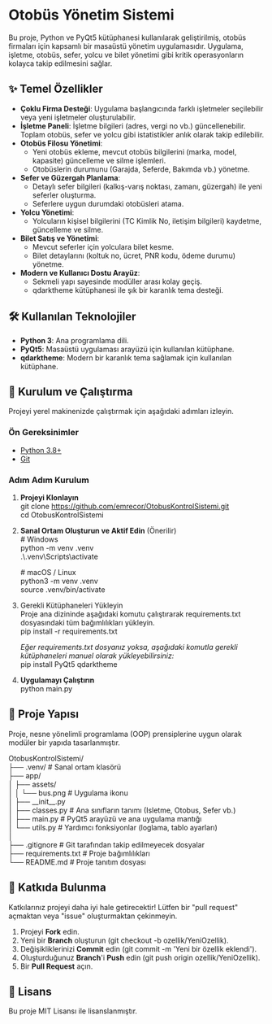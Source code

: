 # **Otobüs Yönetim Sistemi**

Bu proje, Python ve PyQt5 kütüphanesi kullanılarak geliştirilmiş, otobüs firmaları için kapsamlı bir masaüstü yönetim uygulamasıdır. Uygulama, işletme, otobüs, sefer, yolcu ve bilet yönetimi gibi kritik operasyonların kolayca takip edilmesini sağlar.

## **✨ Temel Özellikler**

* **Çoklu Firma Desteği**: Uygulama başlangıcında farklı işletmeler seçilebilir veya yeni işletmeler oluşturulabilir.  
* **İşletme Paneli**: İşletme bilgileri (adres, vergi no vb.) güncellenebilir. Toplam otobüs, sefer ve yolcu gibi istatistikler anlık olarak takip edilebilir.  
* **Otobüs Filosu Yönetimi**:  
  * Yeni otobüs ekleme, mevcut otobüs bilgilerini (marka, model, kapasite) güncelleme ve silme işlemleri.  
  * Otobüslerin durumunu (Garajda, Seferde, Bakımda vb.) yönetme.  
* **Sefer ve Güzergah Planlama**:  
  * Detaylı sefer bilgileri (kalkış-varış noktası, zamanı, güzergah) ile yeni seferler oluşturma.  
  * Seferlere uygun durumdaki otobüsleri atama.  
* **Yolcu Yönetimi**:  
  * Yolcuların kişisel bilgilerini (TC Kimlik No, iletişim bilgileri) kaydetme, güncelleme ve silme.  
* **Bilet Satış ve Yönetimi**:  
  * Mevcut seferler için yolculara bilet kesme.  
  * Bilet detaylarını (koltuk no, ücret, PNR kodu, ödeme durumu) yönetme.  
* **Modern ve Kullanıcı Dostu Arayüz**:  
  * Sekmeli yapı sayesinde modüller arası kolay geçiş.  
  * qdarktheme kütüphanesi ile şık bir karanlık tema desteği.

## **🛠️ Kullanılan Teknolojiler**

* **Python 3**: Ana programlama dili.  
* **PyQt5**: Masaüstü uygulaması arayüzü için kullanılan kütüphane.  
* **qdarktheme**: Modern bir karanlık tema sağlamak için kullanılan kütüphane.

## **🚀 Kurulum ve Çalıştırma**

Projeyi yerel makinenizde çalıştırmak için aşağıdaki adımları izleyin.

### **Ön Gereksinimler**

* [Python 3.8+](https://www.python.org/downloads/)  
* [Git](https://git-scm.com/downloads)

### **Adım Adım Kurulum**

1. **Projeyi Klonlayın**  
   git clone https://github.com/emrecor/OtobusKontrolSistemi.git  
   cd OtobusKontrolSistemi

2. **Sanal Ortam Oluşturun ve Aktif Edin** (Önerilir)  
   \# Windows  
   python \-m venv .venv  
   .\\.venv\\Scripts\\activate

   \# macOS / Linux  
   python3 \-m venv .venv  
   source .venv/bin/activate

3. Gerekli Kütüphaneleri Yükleyin  
   Proje ana dizininde aşağıdaki komutu çalıştırarak requirements.txt dosyasındaki tüm bağımlılıkları yükleyin.  
   pip install \-r requirements.txt

   *Eğer requirements.txt dosyanız yoksa, aşağıdaki komutla gerekli kütüphaneleri manuel olarak yükleyebilirsiniz:*  
   pip install PyQt5 qdarktheme

4. **Uygulamayı Çalıştırın**  
   python main.py

## **📂 Proje Yapısı**

Proje, nesne yönelimli programlama (OOP) prensiplerine uygun olarak modüler bir yapıda tasarlanmıştır.

OtobusKontrolSistemi/  
├── .venv/                  \# Sanal ortam klasörü  
├── app/  
│   ├── assets/  
│   │   └── bus.png         \# Uygulama ikonu  
│   ├── \_\_init\_\_.py  
│   ├── classes.py          \# Ana sınıfların tanımı (Isletme, Otobus, Sefer vb.)  
│   ├── main.py             \# PyQt5 arayüzü ve ana uygulama mantığı  
│   └── utils.py            \# Yardımcı fonksiyonlar (loglama, tablo ayarları)  
│  
├── .gitignore              \# Git tarafından takip edilmeyecek dosyalar  
├── requirements.txt        \# Proje bağımlılıkları  
└── README.md               \# Proje tanıtım dosyası

## **🤝 Katkıda Bulunma**

Katkılarınız projeyi daha iyi hale getirecektir\! Lütfen bir "pull request" açmaktan veya "issue" oluşturmaktan çekinmeyin.

1. Projeyi **Fork** edin.  
2. Yeni bir **Branch** oluşturun (git checkout \-b ozellik/YeniOzellik).  
3. Değişikliklerinizi **Commit** edin (git commit \-m 'Yeni bir özellik eklendi').  
4. Oluşturduğunuz **Branch**'i **Push** edin (git push origin ozellik/YeniOzellik).  
5. Bir **Pull Request** açın.

## **📝 Lisans**

Bu proje MIT Lisansı ile lisanslanmıştır.
